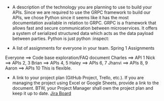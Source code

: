 - A description of the technology you are planning to use to build your APIs.
Since we are required to use the GRPC framework to build our APIs, we chose Python since it seems like it has the most documentation available in relation to GRPC. GRPC is a framework that allows fast and secure communication between microservices. It offers a system of serialized structured data which acts as the data payload between parties. Python is just python :inspect: 


- A list of assignments for everyone in your team.
Spring 1 Assignments

Everyone ==> Code base exploration/FAQ document 
Charles ==> API 1
Nick ==> APIs 2, 3
Brian ==> APIs 4, 5
Haley ==> APIs 6, 7
Jhanvi ==> APIs 8, 9
Aaron ==> APIs 10
This is flexible.

- A link to your project plan (GitHub Project, Trello, etc.). If you are managing the project using Excel or Google Sheets, provide a link to the document. BTW, your Project Manager shall own the project plan and keep it up to date.
[Jira Board](osiris-function-library-core.atlassian.net/jira/software/projects/SCRUM/boards/1/backlog)